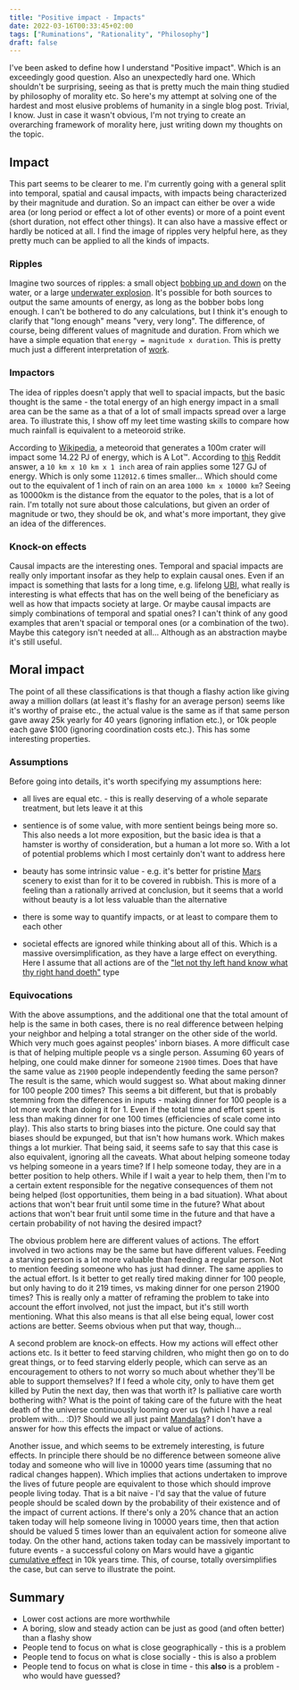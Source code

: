 ```yaml
---
title: "Positive impact - Impacts"
date: 2022-03-16T00:33:45+02:00
tags: ["Ruminations", "Rationality", "Philosophy"]
draft: false
---
```


I've been asked to define how I understand "Positive impact". Which is an exceedingly good question. Also an unexpectedly hard one. Which shouldn't be surprising, seeing as that is pretty much the main thing studied by philosophy of morality etc. So here's my attempt at solving one of the hardest and most elusive problems of humanity in a single blog post. Trivial, I know. Just in case it wasn't obvious, I'm not trying to create an overarching framework of morality here, just writing down my thoughts on the topic.

## Impact

This part seems to be clearer to me. I'm currently going with a general split into temporal, spatial and causal impacts, with impacts being characterized by their magnitude and duration. So an impact can either be over a wide area (or long period or effect a lot of other events) or more of a point event (short duration, not effect other things). It can also have a massive effect or hardly be noticed at all. I find the image of ripples very helpful here, as they pretty much can be applied to all the kinds of impacts.

### Ripples

Imagine two sources of ripples: a small object [bobbing up and down](https://www.youtube.com/watch?v=e9P0biRffDo) on the water, or a large [underwater explosion](https://www.youtube.com/watch?v=ydWLkyMRfaU). It's possible for both sources to output the same amounts of energy, as long as the bobber bobs long enough. I can't be bothered to do any calculations, but I think it's enough to clarify that "long enough" means "very, very long". The difference, of course, being different values of magnitude and duration. From which we have a simple equation that `energy = magnitude x duration`. This is pretty much just a different interpretation of [work](https://en.wikipedia.org/wiki/Work_(physics)).

### Impactors

The idea of ripples doesn't apply that well to spacial impacts, but the basic thought is the same - the total energy of an high energy impact in a small area can be the same as a that of a lot of small impacts spread over a large area. To illustrate this, I show off my leet time wasting skills to compare how much rainfall is equivalent to a meteoroid strike.

According to [Wikipedia](https://en.wikipedia.org/wiki/Impact_event#Airbursts), a meteoroid that generates a 100m crater will impact some 14.22 PJ of energy, which is A Lot™. According to [this](https://www.reddit.com/r/askscience/comments/2otqx3/how_much_kinetic_energy_is_available_from_a_1/) Reddit answer, a `10 km x 10 km x 1 inch` area of rain applies some 127 GJ of energy. Which is only some `112012.6` times smaller... Which should come out to the equivalent of 1 inch of rain on an area `1000 km x 10000 km`? Seeing as 10000km is the distance from the equator to the poles, that is a lot of rain. I'm totally not sure about those calculations, but given an order of magnitude or two, they should be ok, and what's more important, they give an idea of the differences.

### Knock-on effects

Causal impacts are the interesting ones. Temporal and spacial impacts are really only important insofar as they help to explain causal ones. Even if an impact is something that lasts for a long time, e.g. lifelong [UBI](https://en.wikipedia.org/wiki/Universal_basic_income), what really is interesting is what effects that has on the well being of the beneficiary as well as how that impacts society at large. Or maybe causal impacts are simply combinations of temporal and spatial ones? I can't think of any good examples that aren't spacial or temporal ones (or a combination of the two). Maybe this category isn't needed at all... Although as an abstraction maybe it's still useful.

## Moral impact

The point of all these classifications is that though a flashy action like giving away a million dollars (at least it's flashy for an average person) seems like it's worthy of praise etc., the actual value is the same as if that same person gave away 25k yearly for 40 years (ignoring inflation etc.), or 10k people each gave $100 (ignoring coordination costs etc.). This has some interesting properties.

### Assumptions

Before going into details, it's worth specifying my assumptions here:

 * all lives are equal etc. - this is really deserving of a whole separate treatment, but lets leave it at this
 * sentience is of some value, with more sentient beings being more so. This also needs a lot more exposition, but the basic idea is that a hamster is worthy of consideration, but a human a lot more so. With a lot of potential problems which I most certainly don't want to address here
 * beauty has some intrinsic value - e.g. it's better for pristine [Mars](https://en.wikipedia.org/wiki/Mars_trilogy) scenery to exist than for it to be covered in rubbish. This is more of a feeling than a rationally arrived at conclusion, but it seems that a world without beauty is a lot less valuable than the alternative

 * there is some way to quantify impacts, or at least to compare them to each other
 * societal effects are ignored while thinking about all of this. Which is a massive oversimplification, as they have a large effect on everything. Here I assume that all actions are of the ["let not thy left hand know what thy right hand doeth"](https://www.biblegateway.com/passage/?search=Matthew+6%3A1-4&version=NIV) type

### Equivocations

With the above assumptions, and the additional one that the total amount of help is the same in both cases, there is no real difference between helping your neighbor and helping a total stranger on the other side of the world. Which very much goes against peoples' inborn biases. A more difficult case is that of helping multiple people vs a single person. Assuming 60 years of helping, one could make dinner for someone `21900` times. Does that have the same value as `21900` people independently feeding the same person? The result is the same, which would suggest so. What about making dinner for 100 people 200 times? This seems a bit different, but that is probably stemming from the differences in inputs - making dinner for 100 people is a lot more work than doing it for 1. Even if the total time and effort spent is less than making dinner for one 100 times (efficiencies of scale come into play). This also starts to bring biases into the picture. One could say that biases should be expunged, but that isn't how humans work. Which makes things a lot murkier. That being said, it seems safe to say that this case is also equivalent, ignoring all the caveats. What about helping someone today vs helping someone in a years time? If I help someone today, they are in a better position to help others. While if I wait a year to help them, then I'm to a certain extent responsible for the negative consequences of them not being helped (lost opportunities, them being in a bad situation). What about actions that won't bear fruit until some time in the future? What about actions that won't bear fruit until some time in the future and that have a certain probability of not having the desired impact?

The obvious problem here are different values of actions. The effort involved in two actions may be the same but have different values. Feeding a starving person is a lot more valuable than feeding a regular person. Not to mention feeding someone who has just had dinner. The same applies to the actual effort. Is it better to get really tired making dinner for 100 people, but only having to do it 219 times, vs making dinner for one person 21900 times? This is really only a matter of reframing the problem to take into account the effort involved, not just the impact, but it's still worth mentioning. What this also means is that all else being equal, lower cost actions are better. Seems obvious when put that way, though...

A second problem are knock-on effects. How my actions will effect other actions etc. Is it better to feed starving children, who might then go on to do great things, or to feed starving elderly people, which can serve as an encouragement to others to not worry so much about whether they'll be able to support themselves? If I feed a whole city, only to have them get killed by Putin the next day, then was that worth it? Is palliative care worth bothering with? What is the point of taking care of the future with the heat death of the universe continuously looming over us (which I have a real problem with... :D)? Should we all just paint [Mandalas](https://www.youtube.com/watch?v=bgoHUH-_yWo)? I don't have a answer for how this effects the impact or value of actions.

Another issue, and which seems to be extremely interesting, is future effects. In principle there should be no difference between someone alive today and someone who will live in 10000 years time (assuming that no radical changes happen). Which implies that actions undertaken to improve the lives of future people are equivalent to those which should improve people living today. That is a bit naive - I'd say that the value of future people should be scaled down by the probability of their existence and of the impact of current actions. If there's only a 20% chance that an action taken today will help someone living in 10000 years time, then that action should be valued 5 times lower than an equivalent action for someone alive today. On the other hand, actions taken today can be massively important to future events - a successful colony on Mars would have a gigantic [cumulative effect](https://en.wikipedia.org/wiki/Founder_effect) in 10k years time. This, of course, totally oversimplifies the case, but can serve to illustrate the point.

## Summary

 * Lower cost actions are more worthwhile
 * A boring, slow and steady action can be just as good (and often better) than a flashy show
 * People tend to focus on what is close geographically - this is a problem
 * People tend to focus on what is close socially - this is also a problem
 * People tend to focus on what is close in time - this **also** is a problem - who would have guessed?
